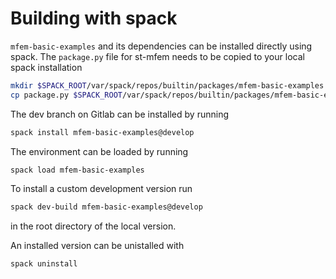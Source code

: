 # Building with spack
`mfem-basic-examples` and its dependencies can be installed directly using spack.
The `package.py` file for st-mfem needs to be copied to your local spack
installation
```bash
mkdir $SPACK_ROOT/var/spack/repos/builtin/packages/mfem-basic-examples
cp package.py $SPACK_ROOT/var/spack/repos/builtin/packages/mfem-basic-examples/package.py
```
The dev branch on Gitlab can be installed by running
```bash
spack install mfem-basic-examples@develop
```
The environment can be loaded by running
```bash
spack load mfem-basic-examples
```

To install a custom development version run
```bash
spack dev-build mfem-basic-examples@develop
```
in the root directory of the local version.


An installed version can be unistalled with
```bash
spack uninstall
```